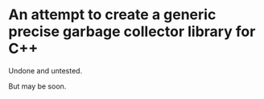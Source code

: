 # An attempt to create a generic precise garbage collector library for C++
Undone and untested.

But may be soon.
